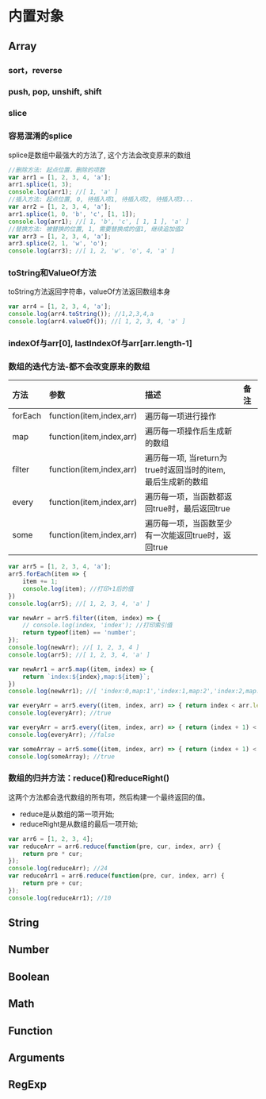 # 内置对象

## Array

### sort，reverse

### push, pop, unshift, shift

### slice

### 容易混淆的splice
splice是数组中最强大的方法了, 这个方法会改变原来的数组
```javascript
//删除方法: 起点位置，删除的项数
var arr1 = [1, 2, 3, 4, 'a'];
arr1.splice(1, 3);
console.log(arr1); //[ 1, 'a' ]
//插入方法: 起点位置, 0, 待插入项1, 待插入项2, 待插入项3...
var arr2 = [1, 2, 3, 4, 'a'];
arr1.splice(1, 0, 'b', 'c', [1, 1]);
console.log(arr1); //[ 1, 'b', 'c', [ 1, 1 ], 'a' ]
//替换方法: 被替换的位置, 1, 需要替换成的值1, 继续追加值2
var arr3 = [1, 2, 3, 4, 'a'];
arr3.splice(2, 1, 'w', 'o');
console.log(arr3); //[ 1, 2, 'w', 'o', 4, 'a' ]
```

### toString和ValueOf方法
toString方法返回字符串，valueOf方法返回数组本身
```javascript
var arr4 = [1, 2, 3, 4, 'a'];
console.log(arr4.toString()); //1,2,3,4,a
console.log(arr4.valueOf()); //[ 1, 2, 3, 4, 'a' ]
```

### indexOf与arr[0], lastIndexOf与arr[arr.length-1]

### 数组的迭代方法-都不会改变原来的数组
|方法|参数|描述|备注
|:----------|:----------|:----------|:----------
|forEach|function(item,index,arr)|遍历每一项进行操作|
|map|function(item,index,arr)|遍历每一项操作后生成新的数组||
|filter|function(item,index,arr)|遍历每一项, 当return为true时返回当时的item, 最后生成新的数组||
|every|function(item,index,arr)|遍历每一项，当函数都返回true时，最后返回true|
|some|function(item,index,arr)|遍历每一项，当函数至少有一次能返回true时，返回true|

```javascript
var arr5 = [1, 2, 3, 4, 'a'];
arr5.forEach(item => {
    item += 1;
    console.log(item); //打印+1后的值
})
console.log(arr5); //[ 1, 2, 3, 4, 'a' ]

var newArr = arr5.filter((item, index) => {
    // console.log(index, 'index'); //打印索引值
    return typeof(item) == 'number';
});
console.log(newArr); //[ 1, 2, 3, 4 ]
console.log(arr5); //[ 1, 2, 3, 4, 'a' ]

var newArr1 = arr5.map((item, index) => {
    return `index:${index},map:${item}`;
})
console.log(newArr1); //[ 'index:0,map:1','index:1,map:2','index:2,map:3','index:3,map:4','index:4,map:a' ]

var everyArr = arr5.every((item, index, arr) => { return index < arr.length })
console.log(everyArr); //true

var everyArr = arr5.every((item, index, arr) => { return (index + 1) < arr.length })
console.log(everyArr); //false

var someArray = arr5.some((item, index, arr) => { return (index + 1) < arr.length })
console.log(someArray); //true
```

### 数组的归并方法：reduce()和reduceRight()
这两个方法都会迭代数组的所有项，然后构建一个最终返回的值。
- reduce是从数组的第一项开始;
- reduceRight是从数组的最后一项开始;
```javascript
var arr6 = [1, 2, 3, 4];
var reduceArr = arr6.reduce(function(pre, cur, index, arr) {
    return pre * cur;
});
console.log(reduceArr); //24
var reduceArr1 = arr6.reduce(function(pre, cur, index, arr) {
    return pre + cur;
});
console.log(reduceArr1); //10
```

## String

## Number

## Boolean

## Math

## Function

## Arguments

##  RegExp 
